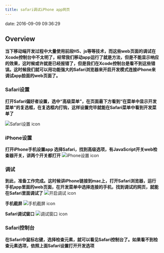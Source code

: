 ```yaml
---
title: safari调试iPhone app网页
---
```

date: 2016-09-09 09:36:29
## Overview

**当下移动端开发过程中大量使用前段H5、js等等技术，而这些web页面的调试在Xcode控制台中不太明了，经常我们移动app运行了就是方法，但是不能显示响应的效果，这时候或许就是已经报错了，但是我们在Xcode控制台是看不到这些错误。这时候我们就可以用功能强大的Safari浏览器来开启开发模式连接iPhone来调试app脸面的web页面了。**

### Safari设置

**打开Safari偏好者设置，选中“高级菜单”，在页面最下方看到“在菜单中显示开发菜单”的复选框，在复选框内打钩，这样设置完毕就能在Safari菜单中看到开发菜单了**

![Safari设置 icon](images/Safari设置.png)

### iPhone设置

**打开iPhone手机设置app 选择Safari，找到高级选项，有JavaScript开关web检查器开关，讲两个开关都打开**
![iPhone设置 icon](images/iPhone设置.png)

### 调试

**到此，准备工作完成。这时候讲iPhone链接到mac上，打开Safari浏览器，运行手机app里面的web页面，在开发菜单中选择连接的手机，找到调试的网页，就能在Safari里面调试了**
![开启调试 icon](images/开启调试.png)
 
 **手机截屏**
 ![手机截屏 icon](images/手机截屏.PNG)
 
 **Safari调试窗口**
 ![调试窗口 icon](images/调试窗口.png)
 
### Safari控制台

**在Safari中鼠标右键，选择检查元素，就可以看见Safari控制台了。如果看不到检查元素选项，依照上面Safari设置打开开发选项**